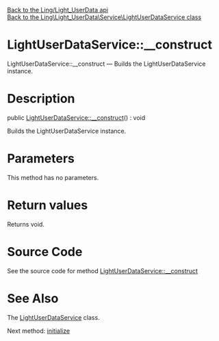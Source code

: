 [Back to the Ling/Light_UserData api](https://github.com/lingtalfi/Light_UserData/blob/master/doc/api/Ling/Light_UserData.md)<br>
[Back to the Ling\Light_UserData\Service\LightUserDataService class](https://github.com/lingtalfi/Light_UserData/blob/master/doc/api/Ling/Light_UserData/Service/LightUserDataService.md)


LightUserDataService::__construct
================



LightUserDataService::__construct — Builds the LightUserDataService instance.




Description
================


public [LightUserDataService::__construct](https://github.com/lingtalfi/Light_UserData/blob/master/doc/api/Ling/Light_UserData/Service/LightUserDataService/__construct.md)() : void




Builds the LightUserDataService instance.




Parameters
================

This method has no parameters.


Return values
================

Returns void.








Source Code
===========
See the source code for method [LightUserDataService::__construct](https://github.com/lingtalfi/Light_UserData/blob/master/Service/LightUserDataService.php#L81-L90)


See Also
================

The [LightUserDataService](https://github.com/lingtalfi/Light_UserData/blob/master/doc/api/Ling/Light_UserData/Service/LightUserDataService.md) class.

Next method: [initialize](https://github.com/lingtalfi/Light_UserData/blob/master/doc/api/Ling/Light_UserData/Service/LightUserDataService/initialize.md)<br>

